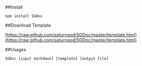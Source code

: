 ##Install    npm install SGDoc##Download Template[https://raw.github.com/saturngod/SGDoc/master/template.html](https://raw.github.com/saturngod/SGDoc/master/template.html)##Usages    SGDoc [input markdown] [template] [output file]